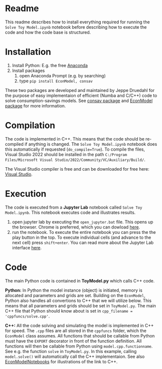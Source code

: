 # Readme

This readme describes how to install everything required for running the `Solve Toy Model.ipynb` notebook before describing how to execute the code and how the code base is structured.

# Installation
1. Install Python: E.g. the free [Anaconda](https://www.anaconda.com/products/distribution)
2. Install packages
    1. open Anaconda Prompt (e.g. by searching)
    2. type `pip install EconModel, consav`

These two packages are developed and maintained by Jeppe Druedahl for the purpose of easy implementaion of efficient (Numba and C/C++) code to solve consumption-savings models. See [consav package](https://github.com/NumEconCopenhagen/ConsumptionSaving) and [EconModel package](https://github.com/NumEconCopenhagen/EconModel) for more information.

# Compilation
The code is implemented in C++. This means that the code should be re-compiled if anything is changed. The `Solve Toy Model.ipynb` notebook does this automatically if requested (`do_compile=True`). To compile the files, Visual Studio 2022 should be installed in the path `C:/Program Files/Microsoft Visual Studio/2022/Community/VC/Auxiliary/Build/`.

The Visual Studio compiler is free and can be downloaded for free here: [Visual Studio](https://visualstudio.microsoft.com/vs/whatsnew/).

# Execution
The code is executed from a **Jupyter Lab** notebook called `Solve Toy Model.ipynb`. This notebook executes code and illustrates results.

1. open jupyter lab by executing the `open_jupyter.bat` file. This opens up the browser. Chrome is preferred, which you can dowload [here](https://www.google.com/chrome/).
2. run the notebook. To execute the entire notebook you can press the the play button in the top. To execute individual cells (and advance to the next cell) press `shift+enter`. You can read more about the Jupyter Lab interface [here](https://jupyterlab.readthedocs.io/en/stable/user/interface.html).

# Code
The main Python code is contained in **ToyModel.py** which calls C++ code. 

**Python:** In Python the model instance (object) is initiated, memory is allocated and parameters and grids are set. Building on the `EconModel`, Python also handles all convertions to C++ that we will utilize below. This means that all parameters and grids should be set in `ToyModel.py`. The main C++ file that Python should know about is set in `cpp_filename = 'cppfuncs/solve.cpp'`.

**C++:** All the code solving and simulating the model is implemented in C++ for speed. The `.cpp` files are all stored in the `cppfuncs` folder, which the `EconModel` class assumes. All functions that should be callable from Python must have the `EXPORT` decorator in front of the function definition. All functions will then be callable from Python using `model.cpp.functionname`. See e.g. the function `solve` in `ToyModel.py`. In this example, calling `model.solve()` will automatically call the C++ implementaion. See also [EconModelNotebooks](https://github.com/NumEconCopenhagen/EconModelNotebooks) for illustrations of the link to C++.

